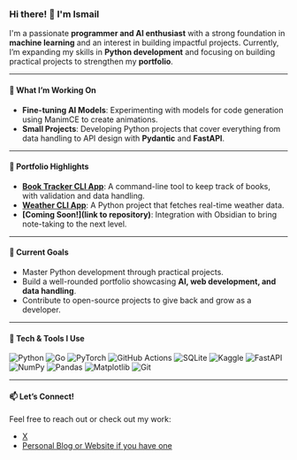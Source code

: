 ### Hi there! 👋 I'm Ismail

I'm a passionate **programmer and AI enthusiast** with a strong foundation in **machine learning** and an interest in building impactful projects. Currently, I’m expanding my skills in **Python development** and focusing on building practical projects to strengthen my **portfolio**.

---

#### 🌱 What I’m Working On
- **Fine-tuning AI Models**: Experimenting with models for code generation using ManimCE to create animations.
- **Small Projects**: Developing Python projects that cover everything from data handling to API design with **Pydantic** and **FastAPI**.


---

#### 📝 Portfolio Highlights
- **[Book Tracker CLI App](https://github.com/ismaai008l/Projects/tree/main/book_tracker)**: A command-line tool to keep track of books, with validation and data handling.
- **[Weather CLI App](https://github.com/ismaai008l/Projects/tree/main/cli-weather)**: A Python project that fetches real-time weather data.
- **[Coming Soon!](link to repository)**: Integration with Obsidian to bring note-taking to the next level.

---

#### 🎯 Current Goals
- Master Python development through practical projects.
- Build a well-rounded portfolio showcasing **AI, web development, and data handling**.
- Contribute to open-source projects to give back and grow as a developer.

---
   
   #### 🔧 Tech & Tools I Use

![Python](https://img.shields.io/badge/python-3670A0?style=for-the-badge&logo=python&logoColor=ffdd54)
![Go](https://img.shields.io/badge/go-%2300ADD8.svg?style=for-the-badge&logo=go&logoColor=white)
![PyTorch](https://img.shields.io/badge/PyTorch-%23EE4C2C.svg?style=for-the-badge&logo=PyTorch&logoColor=white)
![GitHub Actions](https://img.shields.io/badge/github%20actions-%232671E5.svg?style=for-the-badge&logo=githubactions&logoColor=white)
![SQLite](https://img.shields.io/badge/sqlite-%2307405e.svg?style=for-the-badge&logo=sqlite&logoColor=white)
![Kaggle](https://img.shields.io/badge/Kaggle-035a7d?style=for-the-badge&logo=kaggle&logoColor=white)
![FastAPI](https://img.shields.io/badge/FastAPI-005571?style=for-the-badge&logo=fastapi)
![NumPy](https://img.shields.io/badge/numpy-%23013243.svg?style=for-the-badge&logo=numpy&logoColor=white)
![Pandas](https://img.shields.io/badge/pandas-%23150458.svg?style=for-the-badge&logo=pandas&logoColor=white)
![Matplotlib](https://img.shields.io/badge/Matplotlib-%23ffffff.svg?style=for-the-badge&logo=Matplotlib&logoColor=black)
![Git](https://img.shields.io/badge/git-%23F05033.svg?style=for-the-badge&logo=git&logoColor=white)



---

#### 📫 Let’s Connect!
Feel free to reach out or check out my work:
- [X](https://x.com/ismailTG3)
- [Personal Blog or Website if you have one](https://ismaai008l.github.io/Lifelong-Learner.github.io/)
